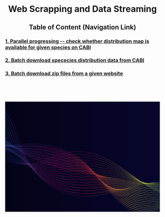<div align="center"><h1>Web Scrapping and Data Streaming</h1></div>
<div align="center"><h2>Table of Content (Navigation Link) </h2></div>

<h3> <a href="/code/Web%20Scrapping%20CABI%20to%20find%20information%20available%20for%20Species%20with%20Parallel.ipynb"> 1. Parallel progressing -- check whether distribution map is available for given species on CABI </a></h3>
<h3> <a href="/code/Batch%20Download%20CABI%20Species%20Distribution%20Data%20Automatically.ipynb"> 2. Batch download spececies distribution data from CABI </a></h3>
<h3> <a href="/code/Download%20all%20Zip%20files%20on%20a%20website.ipynb"> 3. Batch download zip files from a given website </a></h3>

</br>
</br>
</br>

![Data Streaming](/code/dataStreaming.jpg?style=centerme)
